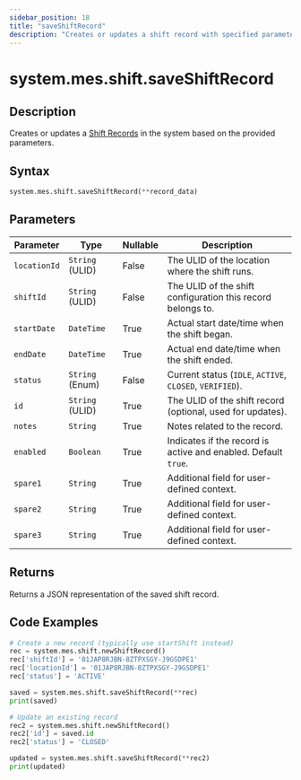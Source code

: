 ```yaml
---
sidebar_position: 18
title: "saveShiftRecord"
description: "Creates or updates a shift record with specified parameters."
---
```


# system.mes.shift.saveShiftRecord

## Description

Creates or updates a [Shift Records](../../data-model/shift-model/shift-record) in the system
based on the provided parameters.

## Syntax

```python
system.mes.shift.saveShiftRecord(**record_data)
```

## Parameters

| Parameter     | Type            | Nullable | Description                                                  |
|---------------|-----------------|----------|--------------------------------------------------------------|
| `locationId`  | `String` (ULID) | False    | The ULID of the location where the shift runs.               |
| `shiftId`     | `String` (ULID) | False    | The ULID of the shift configuration this record belongs to.  |
| `startDate`   | `DateTime`      | True     | Actual start date/time when the shift began.                 |
| `endDate`     | `DateTime`      | True     | Actual end date/time when the shift ended.                   |
| `status`      | `String` (Enum) | False    | Current status (`IDLE`, `ACTIVE`, `CLOSED`, `VERIFIED`).     |
| `id`          | `String` (ULID) | True     | The ULID of the shift record (optional, used for updates).   |
| `notes`       | `String`        | True     | Notes related to the record.                                 |
| `enabled`     | `Boolean`       | True     | Indicates if the record is active and enabled. Default `true`. |
| `spare1`      | `String`        | True     | Additional field for user-defined context.                   |
| `spare2`      | `String`        | True     | Additional field for user-defined context.                   |
| `spare3`      | `String`        | True     | Additional field for user-defined context.                   |

## Returns

Returns a JSON representation of the saved shift record.

## Code Examples

```python
# Create a new record (typically use startShift instead)
rec = system.mes.shift.newShiftRecord()
rec['shiftId'] = '01JAP8RJBN-8ZTPXSGY-J9GSDPE1'
rec['locationId'] = '01JAP8RJBN-8ZTPXSGY-J9GSDPE1'
rec['status'] = 'ACTIVE'

saved = system.mes.shift.saveShiftRecord(**rec)
print(saved)

# Update an existing record
rec2 = system.mes.shift.newShiftRecord()
rec2['id'] = saved.id
rec2['status'] = 'CLOSED'

updated = system.mes.shift.saveShiftRecord(**rec2)
print(updated)
```
